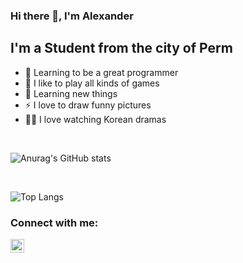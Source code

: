 ### Hi there 👋, I'm Alexander

## I'm a Student from the city of Perm
- 💪 Learning to be a great programmer
- 🎉 I like to play all kinds of games
- 🥅 Learning new things
- ⚡ I love to draw funny pictures
- 🤹🏽 I love watching Korean dramas

<br />

![Anurag's GitHub stats](https://github-readme-stats.vercel.app/api?username=AirSunday&show_icons=true&theme=gruvbox)

<br />

![Top Langs](https://github-readme-stats.vercel.app/api/top-langs/?username=AirSunday&layout=compact)

### Connect with me:

[<img align="left" alt="AirSunday | VK" width="22px" src="https://cdn.jsdelivr.net/npm/simple-icons@v3/icons/vk.svg" />][vk]

[vk]: https://vk.com/superkisa2001